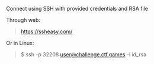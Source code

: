 Connect using SSH with provided credentials and RSA file

Through web:
> https://ssheasy.com/

Or in Linux:
> $ ssh -p 32208 user@challenge.ctf.games -i id_rsa
